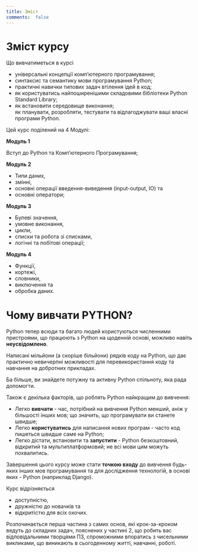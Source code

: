 ```yaml
---
title: Зміст
comments:  false
---
```


# Зміст курсу
Що вивчатиметься в курсі

- універсальні концепції компʼютерного програмування;
- синтаксис та семантику мови програмування Python;
- практичні навички типових задач втілення ідей в код;
- як користуватись найпоширенішими складовими бібліотеки Python Standard Library;
- як встановити середовище виконання;  
як планувати, розробляти, тестувати та відлагоджувати ваші власні програми Python.


Цей курс поділений на 4 Модулі:

**Модуль 1**

Вступ до Python та Компʼютерного Програмування;

**Модуль 2**

- Типи даних,
- змінні,
- основні операції введення-виведення (input-output, IO) та
- основні оператори;

**Модуль 3**

- Булеві значення,
- умовне виконання,
- цикли,
- списки та робота зі списками,
- логічні та побітові операції;

**Модуль 4**

- Функції,
- кортежі,
- словники,
- виключення та
- обробка даних.


# Чому вивчати PYTHON?
Python тепер всюди та багато людей користуються численними пристроями, що працюють з Python на щоденній основі, можливо навіть **неусвідомлено**.

Написані мільйони (а скоріше більйони) рядків коду на Python, що дає практично невичерпні можливості для перевикористання коду та навчання на добротних прикладах.

Ба більше, ви знайдете потужну та активну Python спільноту, яка рада допомогти.

Також є декілька факторів, що роблять Python найкращим до вивчення:

- Легко **вивчати** - час, потрібний на вивчення Python менший, аніж у більшості інших мов; що значить, що програмувати ви станете швидше;   
- Легко **користуватись** для написання нових програм - часто код пишеться швидше саме на Python;   
- Легко дістати, встановити та **запустити** - Python безкоштовний, відкритий та мультиплатформовий; не всі мови цим можуть похвалитись.

Завершення цього курсу може стати **точкою входу** до вивчення будь-яких інших мов програмування та для дослідження технологій, в основі яких - Python (наприклад Django).

Курс відрізняється

- доступністю,
- дружністю до новачків та
- відкритістю для всіх охочих.

Розпочинається перша частина з самих основ, які крок-за-кроком ведуть до складних задач, пояснених у частині 2, що робить вас відповідальними творцями ПЗ, спроможними впоратись з чисельними викликами, що виникають в сьогоденному житті, навчанні, роботі.
